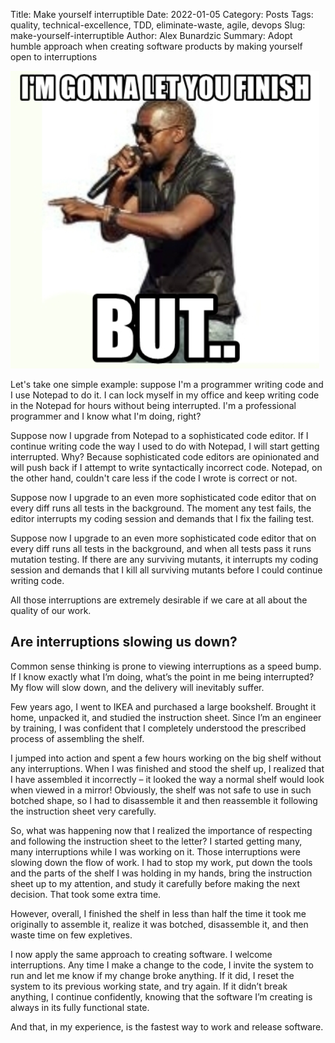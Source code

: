 Title: Make yourself interruptible
Date: 2022-01-05
Category: Posts
Tags: quality, technical-excellence, TDD, eliminate-waste, agile, devops
Slug: make-yourself-interruptible
Author: Alex Bunardzic
Summary: Adopt humble approach when creating software products by making yourself open to interruptions

![Interrupt](../images/Interrupt.png)

Let's take one simple example: suppose I'm a programmer writing code and I use Notepad to do it. I can lock myself in my office and keep writing code in the Notepad for hours without being interrupted. I'm a professional programmer and I know what I'm doing, right?

Suppose now I upgrade from Notepad to a sophisticated code editor. If I continue writing code the way I used to do with Notepad, I will start getting interrupted. Why? Because sophisticated code editors are opinionated and will push back if I attempt to write syntactically incorrect code. Notepad, on the other hand, couldn't care less if the code I wrote is correct or not.

Suppose now I upgrade to an even more sophisticated code editor that on every diff runs all tests in the background. The moment any test fails, the editor interrupts my coding session and demands that I fix the failing test.

Suppose now I upgrade to an even more sophisticated code editor that on every diff runs all tests in the background, and when all tests pass it runs mutation testing. If there are any surviving mutants, it interrupts my coding session and demands that I kill all surviving mutants before I could continue writing code.

All those interruptions are extremely desirable if we care at all about the quality of our work.

## Are interruptions slowing us down?

Common sense thinking is prone to viewing interruptions as a speed bump. If I know exactly what I’m doing, what’s the point in me being interrupted? My flow will slow down, and the delivery will inevitably suffer.

Few years ago, I went to IKEA and purchased a large bookshelf. Brought it home, unpacked it, and studied the instruction sheet. Since I’m an engineer by training, I was confident that I completely understood the prescribed process of assembling the shelf.

I jumped into action and spent a few hours working on the big shelf without any interruptions. When I was finished and stood the shelf up, I realized that I have assembled it incorrectly – it looked the way a normal shelf would look when viewed in a mirror! Obviously, the shelf was not safe to use in such botched shape, so I had to disassemble it and then reassemble it following the instruction sheet very carefully.

So, what was happening now that I realized the importance of respecting and following the instruction sheet to the letter? I started getting many, many interruptions while I was working on it. Those interruptions were slowing down the flow of work. I had to stop my work, put down the tools and the parts of the shelf I was holding in my hands, bring the instruction sheet up to my attention, and study it carefully before making the next decision. That took some extra time.

However, overall, I finished the shelf in less than half the time it took me originally to assemble it, realize it was botched, disassemble it, and then waste time on few expletives.

I now apply the same approach to creating software. I welcome interruptions. Any time I make a change to the code, I invite the system to run and let me know if my change broke anything. If it did, I reset the system to its previous working state, and try again. If it didn’t break anything, I continue confidently, knowing that the software I’m creating is always in its fully functional state.

And that, in my experience, is the fastest way to work and release software.